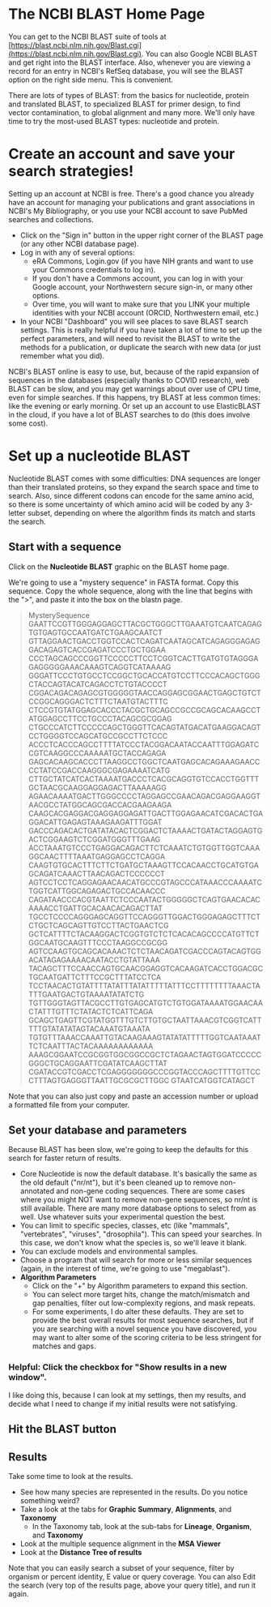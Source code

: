 # The NCBI BLAST Home Page
You can get to the NCBI BLAST suite of tools at [https://blast.ncbi.nlm.nih.gov/Blast.cgi](https://blast.ncbi.nlm.nih.gov/Blast.cgi). You can also Google NCBI BLAST and get right into the BLAST interface. Also, whenever you are viewing a record for an entry in NCBI's RefSeq database, you will see the BLAST option on the right side menu. This is convenient.  

There are lots of types of BLAST: from the basics for nucleotide, protein and translated BLAST, to specialized BLAST for primer design, to find vector contamination, to global alignment and many more. We'll only have time to try the most-used BLAST types: nucleotide and protein.  

# Create an account and save your search strategies!
Setting up an account at NCBI is free. There's a good chance you already have an account for managing your publications and grant associations in NCBI's My Bibliography, or you use your NCBI account to save PubMed searches and collections.  
* Click on the "Sign in" button in the upper right corner of the BLAST page (or any other NCBI database page).
* Log in with any of several options:
  * eRA Commons, Login.gov (if you have NIH grants and want to use your Commons credentials to log in).
  * If you don't have a Commons account, you can log in with your Google account, your Northwestern secure sign-in, or many other options.
  * Over time, you will want to make sure that you LINK your multiple identities with your NCBI account (ORCID, Northwestern email, etc.)
* In your NCBI "Dashboard" you will see places to save BLAST search settings. This is really helpful if you have taken a lot of time to set up the perfect parameters, and will need to revisit the BLAST to write the methods for a publication, or duplicate the search with new data (or just remember what you did).

NCBI's BLAST online is easy to use, but, because of the rapid expansion of sequences in the databases (especially thanks to COVID research), web BLAST can be slow, and you may get warnings about over use of CPU time, even for simple searches. If this happens, try BLAST at less common times: like the evening or early morning. Or set up an account to use ElasticBLAST in the cloud, if you have a lot of BLAST searches to do (this does involve some cost). 


# Set up a nucleotide BLAST
Nucleotide BLAST comes with some difficulties: DNA sequences are longer than their translated proteins, so they expand the search space and time to search. Also, since different codons can encode for the same amino acid, so there is some uncertainty of which amino acid will be coded by any 3-letter subset, depending on where the algorithm finds its match and starts the search.  

## Start with a sequence
Click on the **Nucleotide BLAST** graphic on the BLAST home page.  

We're going to use a "mystery sequence" in FASTA format. Copy this sequence. Copy the whole sequence, along with the line that begins with the ">", and paste it into the box on the blastn page.   
>MysterySequence
GAATTCCGTTGGGAGGAGCTTACGCTGGGCTTGAAATGTCAATCAGAGTGTGAGTGCCAATGATCTGAAGCAATCT
GTTAGGAACTGACCTGGTCCACTCAGATCAATAGCATCAGAGGGAGAGGACAGAGTCACCGAGATCCCTGCTGGAA
CCCTAGCAGCCCGGTTCCCCCTTCCTCGGTCACTTGATGTGTAGGGAGAGGGGGAAACAAAGTCAGGTCATAAAAG
GGGATTCCCTGTGCCTCCGGCTGCACCATGTCCTTCCCACAGCTGGGCTACCAGTACATCAGACCTCTGTACCCCT
CGGACAGACAGAGCGTGGGGGTAACCAGGAGCGGAACTGAGCTGTCTCCGGCAGGGACTCTTTCTAATGTACTTTC
CTCCGTGTATGGAGCACCCTACGCTGCAGCCGCCGCAGCACAAGCCTATGGAGCCTTCCTGCCCTACAGCGCGGAG
CTGCCCATCTTCCCCCAGCTGGGTTCACAGTATGACATGAAGGACAGTCCTGGGGTCCAGCATGCCGCCTTCTCCC
ACCCTCACCCAGCCTTTTATCCCTACGGACAATACCAATTTGGAGATCCGTCAAGGCCCAAAAATGCTACCAGAGA
GAGCACAAGCACCCTTAAGGCCTGGCTCAATGAGCACAGAAAGAACCCCTATCCGACCAAGGGCGAGAAAATCATG
CTTGCTATCATCACTAAAATGACCCTCACGCAGGTGTCCACCTGGTTTGCTAACGCAAGGAGGAGACTTAAAAAGG
AGAACAAAATGACTTGGGCCCCTAGGAGCCGAACAGACGAGGAAGGTAACGCCTATGGCAGCGACCACGAAGAAGA
CAAGCACGAGGACGAGGAGGAGATTGACTTGGAGAACATCGACACTGAGGACATTGAGAGTAAAGAAGATTTGGAT
GACCCAGACACTGATATACACTCGGACTCTAAAACTGATACTAGGAGTGACTCGGAAGTCTCGGATGGGTTTGAAG
ACCTAAATGTCCCTGAGGACAGACTTCTCAAATCTGTGGTTGGTCAAAGGCAACTTTTAAATGAGGAGCCTCAGGA
CAAGTGTGCACTTTCTTCTGATGCTAAAGTTCCACAACCTGCATGTGAGCAGATCAAACTTAACAGACTCCCCCCT
AGTCCTCCTCAGGAGAACAACATGCCCGTAGCCCATAAACCCAAAATCTGGTCATTGGCAGAGACTGCCACAACCC
CAGATAACCCACGTAATTCTCCCAATACTGGGGGCTCAGTGAACACACAAAACCTGATTGCACAACACAGACTTAT
TGCCTCCCCAGGGAGCAGGTTCCAGGGTTGGACTGGGAGAGCTTTCTCTGCTCAGCAGTTGTCCTTACTGAACTCG
GCTCATTTTCTACAAGGACTCGGTGTCTCTCACACAGCCCCATGTTCTGGCAATGCAAGTTTCCCTAAGGCCGCGG
AGTCCAAGTGCAGCACAAACTCTCTAACAGATCGACCCAGTACAGTGGACATAGAGAAAACAATACCTGTATTAAA
TACAGCTTTCCAACCAGTGCAACGGAGGTCACAAGATCACCTGGACGCTGCAATGATTCTTTCCGCTTTATCCTCA
TCCTAACACTGTATTTTATATTTATATTTTTATTTCCTTTTTTTTAAACTATTTGAATGACTGTAAAATATATCTG
TGTTGGGTAGTTACGCCTTGTGAGCATGTCTGTGGATAAAATGGAACAACTATTTGTTTCTATACTCTCATTCAGA
GCAGCTGAGTTCGTATGGTTTGTCTTGTGCTAATTAAACGTCGGTCATTTTTGTATATATAGTACAAATGTAAATA
TGTGTTTAAACCAAATTGTACAAGAAAGTATATATTTTTGGTCAATAAATTCTCAATTTACTACAAAAAAAAAAAA
AAAGCGGAATCCGCGGTGGCGGCCGCTCTAGAACTAGTGGATCCCCCGGGCTGCAGGAATTCGATATCAAGCTTAT
CGATACCGTCGACCTCGAGGGGGGGCCCGGTACCCAGCTTTTGTTCCCTTTAGTGAGGGTTAATTGCGCGCTTGGC
GTAATCATGGTCATAGCT

Note that you can also just copy and paste an accession number or upload a formatted file from your computer. 

## Set your database and parameters
Because BLAST has been slow, we're going to keep the defaults for this search for faster return of results.  
* Core Nucleotide is now the default database. It's basically the same as the old default ("nr/nt"), but it's been cleaned up to remove non-annotated and non-gene coding sequences. There are some cases where you might NOT want to remove non-gene sequences, so nr/nt is still available. There are many more database options to select from as well. Use whatever suits your experimental question the best.
* You can limit to specific species, classes, etc (like "mammals", "vertebrates", "viruses", "drosophila"). This can speed your searches. In this case, we don't know what the species is, so we'll leave it blank.
* You can exclude models and environmental samples.
* Choose a program that will search for more or less similar sequences (again, in the interest of time, we're going to use "megablast").
* **Algorithm Parameters**
  * Click on the "+" by Algorithm parameters to expand this section.
  * You can select more target hits, change the match/mismatch and gap penalties, filter out low-complexity regions, and mask repeats.
  * For some experiments, I do alter these defaults. They are set to provide the best overall results for most sequence searches, but if you are searching with a novel sequence you have discovered, you may want to alter some of the scoring criteria to be less stringent for matches and gaps.
 
### Helpful: Click the checkbox for "Show results in a new window".
I like doing this, because I can look at my settings, then my results, and decide what I need to change if my initial results were not satisfying.  

## Hit the BLAST button

## Results
Take some time to look at the results.  
  * See how many species are represented in the results. Do you notice something weird?
  * Take a look at the tabs for **Graphic Summary**, **Alignments**, and **Taxonomy**
    * In the Taxonomy tab, look at the sub-tabs for **Lineage**, **Organism**, and **Taxonomy**
  * Look at the multiple sequence alignment in the **MSA Viewer**
  * Look at the **Distance Tree of results**

Note that you can easily search a subset of your sequence, filter by organism or percent identity, E value or query coverage.
You can also Edit the search (very top of the results page, above your query title), and run it again.
